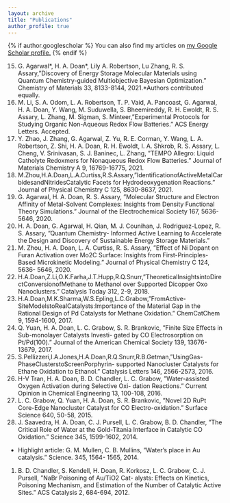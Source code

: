 ```yaml
---
layout: archive
title: "Publications"
author_profile: true
---
```


{% if author.googlescholar %}
  You can also find my articles on <u><a href="{{author.googlescholar}}">my Google Scholar profile</a>.</u>
{% endif %}

15. G. Agarwal*, H. A. Doan*, Lily A. Robertson, Lu Zhang, R. S. Assary,”Discovery of Energy Storage Molecular Materials using Quantum Chemistry-guided Multiobjective Bayesian Optimization.” Chemistry of Materials 33, 8133-8144, 2021.*Authors contributed equally.
14. M. Li, S. A. Odom, L. A. Robertson, T. P. Vaid, A. Pancoast, G. Agarwal, H. A. Doan, Y. Wang, M. Suduwella, S. Bheemireddy, R. H. Ewoldt, R. S. Assary, L. Zhang, M. Sigman, S. Minteer,”Experimental Protocols for Studying Organic Non-Aqueous Redox Flow Batteries.” ACS Energy Letters. Accepted.
13. Y. Zhao, J. Zhang, G. Agarwal, Z. Yu, R. E. Corman, Y. Wang, L. A. Robertson, Z. Shi, H. A. Doan, R. H. Ewoldt, I. A. Shkrob, R. S. Assary, L. Cheng, V. Srinivasan, S. J. Baninec, L. Zhang, ”TEMPO Allegro: Liquid Catholyte Redoxmers for Nonaqueous Redox Flow Batteries.” Journal of Materials Chemistry A 9, 16769-16775, 2021.
12. M.Zhou,H.A.Doan,L.A.Curtiss,R.S.Assary,”IdentificationofActiveMetalCarbidesandNitridesCatalytic Facets for Hydrodeoxygenation Reactions.” Journal of Physical Chemistry C 125, 8630-8637, 2021.
11. G. Agarwal, H. A. Doan, R. S. Assary, ”Molecular Structure and Electron Affinity of Metal-Solvent Complexes: Insights from Density Functional Theory Simulations.” Journal of the Electrochemical Society 167, 5636- 5646, 2020.
10. H. A. Doan, G. Agarwal, H. Qian, M. J. Counihan, J. Rodriguez-Lopez, R. S. Assary, ”Quantum Chemistry- Informed Active Learning to Accelerate the Design and Discovery of Sustainable Energy Storage Materials.”
8. M. Zhou, H. A. Doan, L. A. Curtiss, R. S. Assary, ”Effect of Ni Dopant on Furan Activation over Mo2C Surface:
Insights from First-Principles-Based Microkinetic Modeling.” Journal of Physical Chemistry C 124, 5636-
5646, 2020.
8. H.A.Doan,Z.Li,O.K.Farha,J.T.Hupp,R.Q.Snurr,”TheoreticalInsightsintoDirectConversionofMethane to Methanol over Supported Dicopper Oxo Nanoclusters.” Catalysis Today 312, 2-9, 2018.
7. H.A.Doan,M.K.Sharma,W.S.Epling,L.C.Grabow,”FromActive-SiteModelstoRealCatalysts:Importance of the Material Gap in the Rational Design of Pd Catalysts for Methane Oxidation.” ChemCatChem 9, 1594-1600, 2017.
6. Q. Yuan, H. A. Doan, L. C. Grabow, S. R. Brankovic, ”Finite Size Effects in Sub-monolayer Catalysts Investi-
gated by CO Electrosorption on Pt/Pd(100).” Journal of the American Chemical Society 139, 13676-13679, 2017.
5. S.Pellizzeri,I.A.Jones,H.A.Doan,R.Q.Snurr,R.B.Getman,”UsingGas-PhaseClusterstoScreenPorphyrin-
supported Nanocluster Catalysts for Ethane Oxidation to Ethanol.” Catalysis Letters 146, 2566-2573, 2016.
4. H-V Tran, H. A. Doan, B. D. Chandler, L. C. Grabow, ”Water-assisted Oxygen Activation during Selective Oxi-
dation Reactions.” Current Opinion in Chemical Engineering 13, 100-108, 2016.
3. L. C. Grabow, Q. Yuan, H. A. Doan, S. R. Brankovic, ”Novel 2D RuPt Core-Edge Nanocluster Catalyst for CO Electro-oxidation.” Surface Science 640, 50-58, 2015.
2. J. Saavedra, H. A. Doan, C. J. Pursell, L. C. Grabow, B. D. Chandler, ”The Critical Role of Water at the Gold-Titania Interface in Catalytic CO Oxidation.” Science 345, 1599-1602, 2014.
- Highlight article: G. M. Mullen, C. B. Mullins, ”Water’s place in Au catalysis.” Science. 345, 1564- 1565, 2014.
1. B. D. Chandler, S. Kendell, H. Doan, R. Korkosz, L. C. Grabow, C. J. Pursell, ”NaBr Poisoning of Au/TiO2 Cat- alysts: Effects on Kinetics, Poisoning Mechanism, and Estimation of the Number of Catalytic Active Sites.” ACS Catalysis 2, 684-694, 2012.